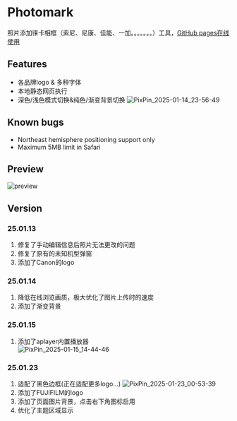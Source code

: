 # Photomark
照片添加徕卡相框（索尼、尼康、佳能、一加。。。。。。。）工具，[GitHub pages在线使用](https://codeniuma.github.io/Leica-Watermark/)

## Features
* 各品牌logo & 多种字体
* 本地静态网页执行
* 深色/浅色模式切换&纯色/渐变背景切换
![PixPin_2025-01-14_23-56-49](https://github.com/user-attachments/assets/921984d6-dbca-4958-9e18-1c2d2ca71b02)



## Known bugs
* Northeast hemisphere positioning support only
* Maximum 5MB limit in Safari

## Preview
![preview](./67854aebdd8dd_67854aebe794b.gif)

## Version
### 25.01.13
1. 修复了手动编辑信息后照片无法更改的问题  
2. 修复了原有的未知机型弹窗  
3. 添加了Canon的logo  
### 25.01.14
1. 降低在线浏览画质，极大优化了图片上传时的速度
2. 添加了渐变背景
### 25.01.15
1. 添加了aplayer内置播放器  
![PixPin_2025-01-15_14-44-46](https://github.com/user-attachments/assets/c893b81d-9f72-4ab0-84f5-5df13f8b52f8)
### 25.01.23
1. 适配了黑色边框(正在适配更多logo...)
![PixPin_2025-01-23_00-53-39](https://github.com/user-attachments/assets/8fd40fcf-ffeb-47ca-a3b1-3fb4f48c3ec7)
2. 添加了FUJIFILM的logo
3. 添加了页面图片背景，点击右下角图标启用
4. 优化了主题区域显示



